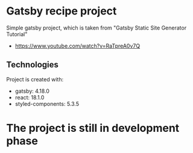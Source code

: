 # Gatsby recipe project

Simple gatsby project, which is taken from "Gatsby Static Site Generator Tutorial"

- https://www.youtube.com/watch?v=RaTpreA0v7Q

## Technologies

Project is created with:

- gatsby: 4.18.0
- react: 18.1.0
- styled-components: 5.3.5

# The project is still in development phase